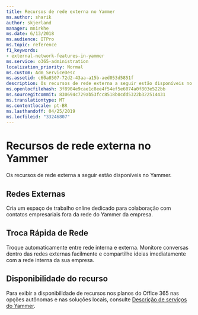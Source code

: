 ```yaml
---
title: Recursos de rede externa no Yammer
ms.author: sharik
author: skjerland
manager: mnirkhe
ms.date: 6/13/2018
ms.audience: ITPro
ms.topic: reference
f1_keywords:
- external-network-features-in-yammer
ms.service: o365-administration
localization_priority: Normal
ms.custom: Adm_ServiceDesc
ms.assetid: c60a8507-72d2-43aa-a15b-aed053d5851f
description: Os recursos de rede externa a seguir estão disponíveis no Yammer.
ms.openlocfilehash: 3f8904e9cae1c8ee4f54ef5e6074a0f803e522bb
ms.sourcegitcommit: 830694c729ab53fcc8518b0cdd5322b322514431
ms.translationtype: MT
ms.contentlocale: pt-BR
ms.lasthandoff: 04/25/2019
ms.locfileid: "33246807"
---
```

# <a name="external-network-features-in-yammer"></a>Recursos de rede externa no Yammer

Os recursos de rede externa a seguir estão disponíveis no Yammer.
  
## <a name="external-networks"></a>Redes Externas
<a name="bkmk_ExternalNetworks"> </a>

Cria um espaço de trabalho online dedicado para colaboração com contatos empresariais fora da rede do Yammer da empresa.
  
## <a name="fast-network-switching"></a>Troca Rápida de Rede
<a name="bkmk_FastNetworkSwitching"> </a>

Troque automaticamente entre rede interna e externa. Monitore conversas dentro das redes externas facilmente e compartilhe ideias imediatamente com a rede interna da sua empresa.
  
## <a name="feature-availability"></a>Disponibilidade do recurso
<a name="bkmk_FastNetworkSwitching"> </a>

Para exibir a disponibilidade de recursos nos planos do Office 365 nas opções autônomas e nas soluções locais, consulte [Descrição de serviços do Yammer](yammer-service-description.md).